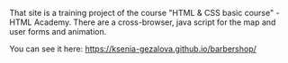 That site is a training project of the course "HTML & CSS basic course" - HTML Academy. 
There are a cross-browser, java script for the map and user forms and animation.

You can see it here:  https://ksenia-gezalova.github.io/barbershop/